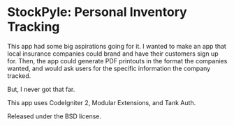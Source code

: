 StockPyle: Personal Inventory Tracking
===

This app had some big aspirations going for it. I wanted to make an app that
local insurance companies could brand and have their customers sign up for.
Then, the app could generate PDF printouts in the format the companies wanted,
and would ask users for the specific information the company tracked.

But, I never got that far.

This app uses CodeIgniter 2, Modular Extensions, and Tank Auth.

Released under the BSD license.